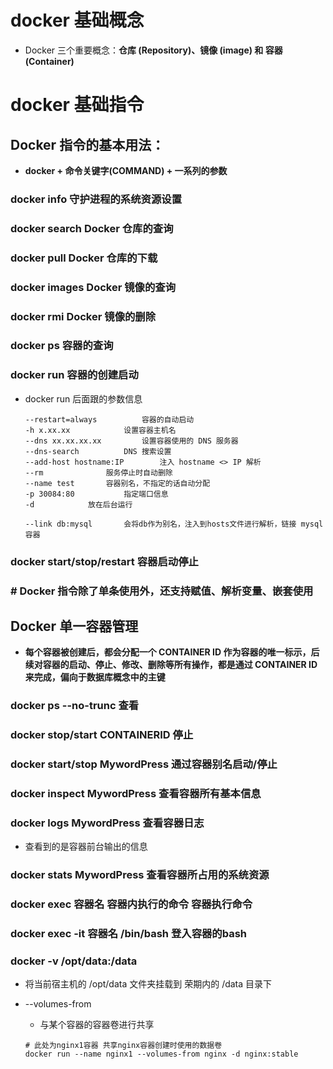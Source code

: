 # docker 基础概念

* Docker 三个重要概念：**仓库 (Repository)、镜像 (image) 和 容器 (Container)**











# docker 基础指令

## Docker 指令的基本用法：

* **docker + 命令关键字(COMMAND) + 一系列的参数**

### docker info		守护进程的系统资源设置

### docker search		Docker 仓库的查询

### docker pull		Docker 仓库的下载

### docker images		Docker 镜像的查询

### docker rmi		Docker	镜像的删除

### docker ps		容器的查询

### docker run		容器的创建启动

* docker run 后面跟的参数信息

  ```shell
  --restart=always   		容器的自动启动
  -h x.xx.xx	 		设置容器主机名
  --dns xx.xx.xx.xx	 		设置容器使用的 DNS 服务器
  --dns-search			DNS 搜索设置
  --add-host hostname:IP		注入 hostname <> IP 解析
  --rm				服务停止时自动删除    
  --name test		容器别名，不指定的话自动分配
  -p 30084:80 			指定端口信息
  -d			放在后台运行
  
  --link db:mysql		会将db作为别名，注入到hosts文件进行解析，链接 mysql容器 		
  ```

### docker start/stop/restart	容器启动停止

### # Docker 指令除了单条使用外，还支持赋值、解析变量、嵌套使用



## Docker 单一容器管理

* **每个容器被创建后，都会分配一个 CONTAINER ID 作为容器的唯一标示，后续对容器的启动、停止、修改、删除等所有操作，都是通过 CONTAINER ID 来完成，偏向于数据库概念中的主键**

### docker ps --no-trunc				查看

### docker stop/start CONTAINERID 		停止

### docker start/stop MywordPress 			通过容器别名启动/停止

### docker inspect MywordPress   			查看容器所有基本信息

### docker logs MywordPress  			查看容器日志

* 查看到的是容器前台输出的信息

### docker stats MywordPress  			查看容器所占用的系统资源

### docker exec 容器名 容器内执行的命令  		容器执行命令

### docker exec -it 容器名 /bin/bash  			登入容器的bash



### docker -v /opt/data:/data   

* 将当前宿主机的  /opt/data 文件夹挂载到 荣期内的 /data 目录下

* --volumes-from

  * 与某个容器的容器卷进行共享

  ```shell
  # 此处为nginx1容器 共享nginx容器创建时使用的数据卷
  docker run --name nginx1 --volumes-from nginx -d nginx:stable
  ```

  

